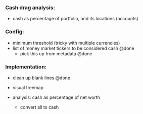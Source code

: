 ### Cash drag analysis:
- cash as percentage of portfolio, and its locations (accounts)

### Config:
  - minimum threshold (tricky with multiple currencies)
  - list of money market tickers to be considered cash @done
    - pick this up from metadata @done

### Implementation:
- clean up blank lines @done
- visual treemap

- analysis: cash as percentage of net worth
  - convert all to cash

